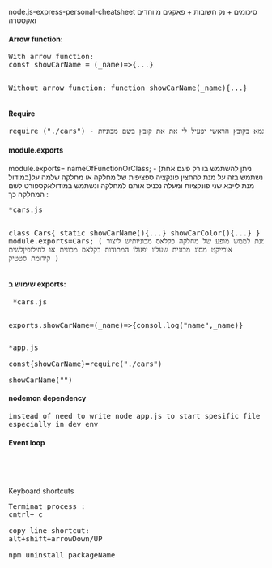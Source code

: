 node.js-express-personal-cheatsheet
סיכומים + נק חשובות + פאקגים מיוחדים ואקסטרה

<h4> Arrow function: </h4> 
<pre>
With arrow function: 
const showCarName = (_name)=>{...}

Without arrow function: 
function showCarName(_name){...}
</pre>

<h4> Require </h4> 
<pre>require ("./cars") - לדוגמא פה הריקוואייר שנמצא לדוגמא בקובץ הראשי יפעיל לי את את קובץ בשם מכוניות
</pre>




<h4> module.exports</h4> 
module.exports= nameOfFunctionOrClass; - (ניתן להשתמש בו רק פעם אחת במודול)נשתמש בזה על מנת להחצין פונקציה ספציפית של מחלקה או מחלקה שלמה 
על מנת לייבא שני פונקציות ומעלה נכניס אותם למחלקה ונשתמש במודולאקספורט לשם המחלקה כך : 
<pre>
*cars.js

class Cars{
static showCarName(){...}
showCarColor(){...}
}
static module.exports=Cars;
(  על מנת לממש מופע של מחלקה כקלאס מכוניותיש ליצור אובייקט מסוג מכונית שעליו יפעלו המתודות בקלאס מכונית או לחילופיןלשים קידומת סטטיק )
</pre>

 <h4> שימוש ב exports: </h4>
 <pre>
 *cars.js

exports.showCarName=(_name)=>{consol.log("name",_name)}
</pre>

<pre>
*app.js

const{showCarName}=require("./cars")

showCarName("")
</pre>


<h4> nodemon dependency </h4>
<pre>
instead of need to write node app.js to start spesific file u shlould use nodemon
especially in dev env
</pre>

<h4> Event loop</h4>
<pre>

</pre>


<pre>

</pre>

Keyboard shortcuts 
<pre>
Terminat process :
cntrl+ c

copy line shortcut:
alt+shift+arrowDown/UP

npm uninstall packageName
</pre>

